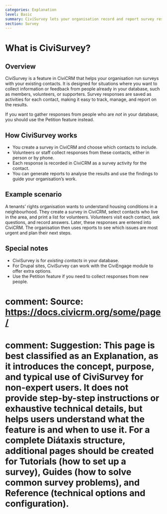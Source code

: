 ```yaml
---
categories: Explanation
level: Basic
summary: CiviSurvey lets your organisation record and report survey responses from your existing contacts in CiviCRM, helping you collect and analyse feedback for your campaigns.
section: Survey
---
```


# What is CiviSurvey?

## Overview

CiviSurvey is a feature in CiviCRM that helps your organisation run surveys with your existing contacts. It is designed for situations where you want to collect information or feedback from people already in your database, such as members, volunteers, or supporters. Survey responses are saved as activities for each contact, making it easy to track, manage, and report on the results.

If you want to gather responses from people who are *not* in your database, you should use the Petition feature instead.

## How CiviSurvey works

- You create a survey in CiviCRM and choose which contacts to include.
- Volunteers or staff collect responses from these contacts, either in person or by phone.
- Each response is recorded in CiviCRM as a survey activity for the contact.
- You can generate reports to analyse the results and use the findings to guide your organisation’s work.

## Example scenario

A tenants’ rights organisation wants to understand housing conditions in a neighbourhood. They create a survey in CiviCRM, select contacts who live in the area, and print a list for volunteers. Volunteers visit each contact, ask questions, and record answers. Later, these responses are entered into CiviCRM. The organisation then uses reports to see which issues are most urgent and plan their next steps.

## Special notes

- CiviSurvey is for *existing contacts* in your database.
- For Drupal sites, CiviSurvey can work with the CiviEngage module to offer extra options.
- Use the Petition feature if you need to collect responses from new people.

# comment: Source: https://docs.civicrm.org/some/page/
# comment: Suggestion: This page is best classified as an Explanation, as it introduces the concept, purpose, and typical use of CiviSurvey for non-expert users. It does not provide step-by-step instructions or exhaustive technical details, but helps users understand what the feature is and when to use it. For a complete Diátaxis structure, additional pages should be created for Tutorials (how to set up a survey), Guides (how to solve common survey problems), and Reference (technical options and configuration).